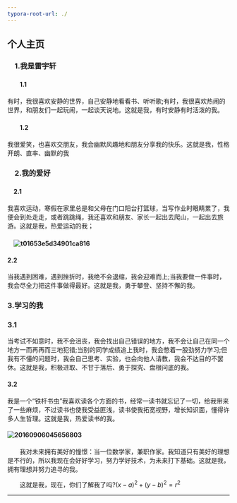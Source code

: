 ```yaml
---
typora-root-url: ./
---
```


## 个人主页

### 　1.我是雷宇轩

#### 　　1.1
有时，我很喜欢安静的世界，自己安静地看看书、听听歌;有时，我很喜欢热闹的世界，和朋友们一起玩闹，一起谈天说地。这就是我，有时安静有时活泼的我。

#### 　　1.2
我很爱笑，也喜欢交朋友，我会幽默风趣地和朋友分享我的快乐。这就是我，性格开朗、直率、幽默的我

### 　2.我的爱好

#### 　2.1
我喜欢运动，寒假在家里总是和父母在门口阳台打篮球，当写作业时眼睛累了，我便会到处走走，或者跳跳绳，我还喜欢和朋友、家长一起出去爬山，一起出去旅游。这就是我，热爱运动的我；



#### 　![t01653e5d34901ca816](../t01653e5d34901ca816.png)



####      2.2
当我遇到困难，遇到挫折时，我绝不会退缩，我会迎难而上;当我要做一件事时，我会尽全力把这件事做得最好。这就是我，勇于攀登、坚持不懈的我。



###   3.学习的我

### 3.1
当考试不如意时，我不会沮丧，我会找出自己错误的地方，我不会让自己在同一个地方一而再再而三地犯错;当别的同学成绩追上我时，我会憋着一股劲努力学习;但我有不懂的问题时，我会自己思考、实验，也会向他人请教，我会不达目的不罢休。这就是我，积极进取、不甘于落后、勇于探究、盘根问底的我。

#### 3.2
我是一个“铁杆书虫”我喜欢读各个方面的书，经常一读书就忘记了一切，给我带来了一些麻烦，不过读书也使我受益匪浅，读书使我拓宽视野，增长知识面，懂得许多人生哲理。这就是我，热爱读书的我。





#### ![20160906045656803](../20160906045656803.png)





　　我对未来拥有美好的憧憬：当一位数学家，兼职作家。我知道只有美好的理想是不行的，所以我现在会好好学习，努力学好技术，为未来打下基础。这就是我，拥有理想并努力追寻的我。

　　这就是我，现在，你们了解我了吗?$(x-a)^2+(y-b)^2=r^2$

****